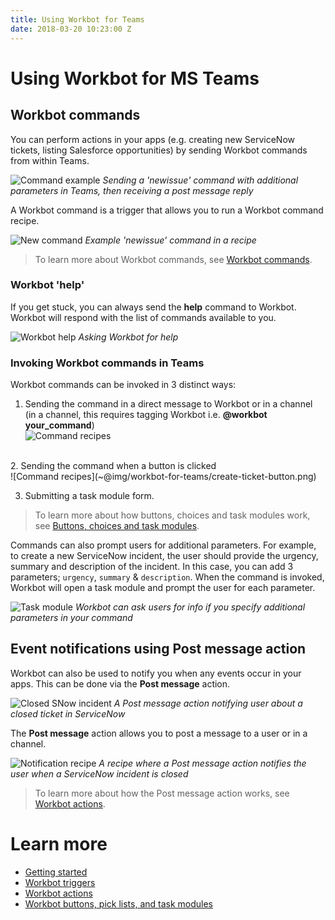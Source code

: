 ```yaml
---
title: Using Workbot for Teams
date: 2018-03-20 10:23:00 Z
---
```


# Using Workbot for MS Teams
## Workbot commands
You can perform actions in your apps (e.g. creating new ServiceNow tickets, listing Salesforce opportunities) by sending Workbot commands from within Teams.

![Command example](~@img/workbot-for-teams/workbot-command-example.png)
*Sending a 'newissue' command with additional parameters in Teams, then receiving a post message reply*

A Workbot command is a trigger that allows you to run a Workbot command recipe.

![New command](~@img/workbot-for-teams/new-command.png)
*Example 'newissue' command in a recipe*

>To learn more about Workbot commands, see [Workbot commands](/workbot-for-teams/workbot-triggers.md).

### Workbot 'help'
If you get stuck, you can always send the **help** command to Workbot. Workbot will respond with the list of commands available to you.

![Workbot help](~@img/workbot-for-teams/workbot-help.png)
*Asking Workbot for help*

### Invoking Workbot commands in Teams
Workbot commands can be invoked in 3 distinct ways:
1. Sending the command in a direct message to Workbot or in a channel (in a channel, this requires tagging Workbot i.e. **@workbot your_command**)<br>
![Command recipes](~@img/workbot-for-teams/create-ticket-command.png)
<br>
2. Sending the command when a button is clicked<br>
![Command recipes](~@img/workbot-for-teams/create-ticket-button.png)

3. Submitting a task module form.

>To learn more about how buttons, choices and task modules work, see [Buttons, choices and task modules](/workbot-for-teams/buttons-choices-task-modules.md).

Commands can also prompt users for additional parameters. For example, to create a new ServiceNow incident, the user should provide the urgency, summary and description of the incident. In this case, you can add 3 parameters; `urgency`, `summary` & `description`. When the command is invoked, Workbot will open a task module and prompt the user for each parameter.

![Task module](~@img/workbot-for-teams/task-module-sf.png)
*Workbot can ask users for info if you specify additional parameters in your command*

## Event notifications using Post message action
Workbot can also be used to notify you when any events occur in your apps. This can be done via the **Post message** action.

![Closed SNow incident](~@img/workbot-for-teams/closed-snow-incident.png)
*A Post message action notifying user about a closed ticket in ServiceNow*

The **Post message** action allows you to post a message to a user or in a channel.

![Notification recipe](~@img/workbot-for-teams/notification-recipe.png)
*A recipe where a Post message action notifies the user when a ServiceNow incident is closed*

>To learn more about how the Post message action works, see [Workbot actions](/workbot-for-teams/workbot-actions.md).

# Learn more
- [Getting started](/workbot-for-teams/getting-started.md)
- [Workbot triggers](/workbot-for-teams/workbot-triggers.md)
- [Workbot actions](/workbot-for-teams/workbot-actions.md)
- [Workbot buttons, pick lists, and task modules](/workbot-for-teams/buttons-choices-task-modules.md)
